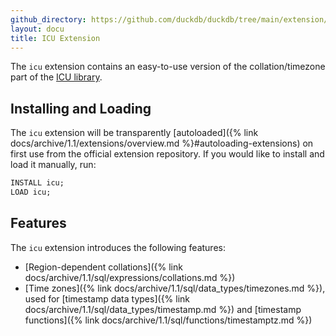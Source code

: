 ```yaml
---
github_directory: https://github.com/duckdb/duckdb/tree/main/extension/icu
layout: docu
title: ICU Extension
---
```


The `icu` extension contains an easy-to-use version of the collation/timezone part of the [ICU library](https://github.com/unicode-org/icu).

## Installing and Loading

The `icu` extension will be transparently [autoloaded]({% link docs/archive/1.1/extensions/overview.md %}#autoloading-extensions) on first use from the official extension repository.
If you would like to install and load it manually, run:

```sql
INSTALL icu;
LOAD icu;
```

## Features

The `icu` extension introduces the following features:

* [Region-dependent collations]({% link docs/archive/1.1/sql/expressions/collations.md %})
* [Time zones]({% link docs/archive/1.1/sql/data_types/timezones.md %}), used for [timestamp data types]({% link docs/archive/1.1/sql/data_types/timestamp.md %}) and [timestamp functions]({% link docs/archive/1.1/sql/functions/timestamptz.md %})